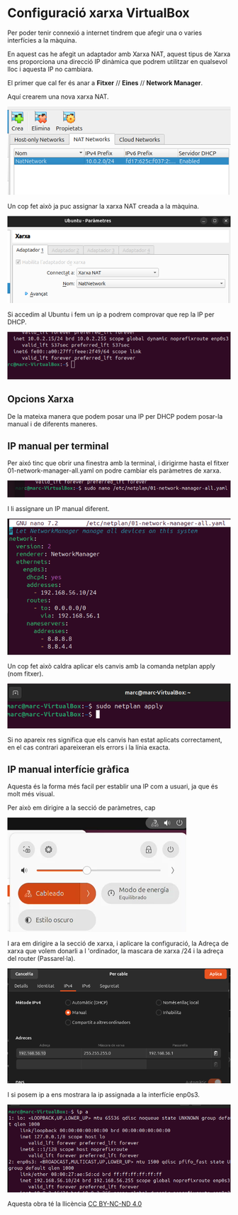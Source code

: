 # Configuració xarxa VirtualBox

Per poder tenir connexió a internet tindrem que afegir una o varies interfícies a la màquina.

En aquest cas he afegit un adaptador amb Xarxa NAT, aquest tipus de Xarxa ens proporciona una direcció IP dinàmica que podrem utilitzar en qualsevol lloc i aquesta IP no cambiara.

El primer que cal fer és anar a  **Fitxer** // **Eines** //  **Network Manager**.

Aquí crearem una nova xarxa NAT.

![a](/img/xarxanat.png)


Un cop fet això ja puc assignar la xarxa NAT creada a la màquina.

![a](/img/xarxa.png)

Si accedim al Ubuntu i fem un ip a podrem comprovar que rep la IP per DHCP.

![a](/img/ips.png)


## Opcions Xarxa 

De la mateixa manera que podem posar una IP per DHCP podem posar-la manual i de diferents maneres.


## IP manual per terminal

Per aixó tinc que obrir una finestra amb la terminal, i dirigirme hasta el fitxer 01-network-manager-all.yaml on podre cambiar els paràmetres de xarxa.

![a](/img/ruta.png)

I li assignare un IP manual diferent.

![a](/img/netplanmanual.png)

Un cop fet això caldra aplicar els canvis amb la comanda netplan apply (nom fitxer).

![a](/img/guardar.png)

Si no apareix res significa que els canvis han estat aplicats correctament, en el cas contrari apareixeran els errors i la línia exacta.

## IP manual interfície gràfica 

Aquesta és la forma més facil per establir una IP com a usuari, ja que és molt més visual.

 Per això em dirigire a la secció de paràmetres, cap

 ![a](/img/m.png)

 
 I ara em dirigire a la secció de xarxa, i aplicare la configuració, la Adreça de xarxa que volem donarli a l 'ordinador, la mascara de xarxa /24 i la adreça del router  (Passarel·la).

 ![a](/img/cable.png)


 I si posem ip a ens mostrara la ip assignada a la interfície enp0s3.

 ![a](/img/c.png)
<p xmlns:cc="http://creativecommons.org/ns#" >Aquesta obra té la llicència <a href="https://creativecommons.org/licenses/by-nc-nd/4.0/?ref= chooser-v1" target="_blank" rel="license noopener noreferrer" style="display:inline-block;">CC BY-NC-ND 4.0<img style="height:22px!important;margin-left:3px ;vertical-align:text-bottom;" src="https://mirrors.creativecommons.org/presskit/icons/cc.svg?ref=chooser-v1" alt=""><img style="height:22px!important;margin-left:3px;vertical -align:text-bottom;" src="https://mirrors.creativecommons.org/presskit/icons/by.svg?ref=chooser-v1" alt=""><img style="height:22px!important;margin-left:3px;vertical -align:text-bottom;" src="https://mirrors.creativecommons.org/presskit/icons/nc.svg?ref=chooser-v1" alt=""><img style="height:22px!important;margin-left:3px;vertical -align:text-bottom;" src="https://mirrors.creativecommons.org/presskit/icons/nd.svg?ref=chooser-v1" alt=""></a></p>